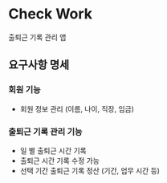 # Check Work

출퇴근 기록 관리 앱

## 요구사항 명세

### 회원 기능

- 회원 정보 관리 (이름, 나이, 직장, 임금)

### 출퇴근 기록 관리 기능

- 일 별 출퇴근 시간 기록
- 출퇴근 시간 기록 수정 가능
- 선택 기간 출퇴근 기록 정산 (기간, 업무 시간 등)
